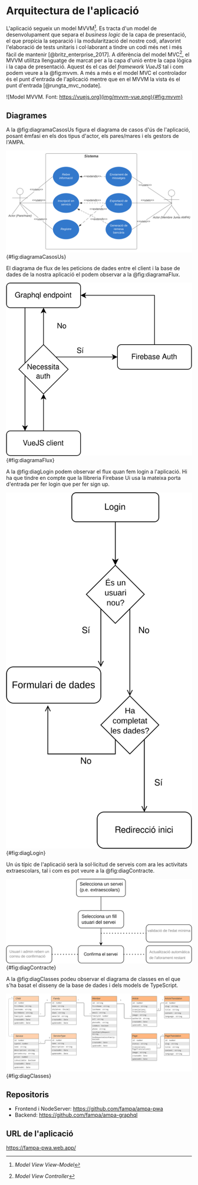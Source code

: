 # Arquitectura de l'aplicació

L'aplicació segueix un model MVVM[^mvvm]. Es tracta d'un model de desenvolupament que separa el _business logic_ de la capa de presentació, el que propícia la separació i la modularització del nostre codi, afavorint l'elaboració de tests unitaris i col·laborant a tindre un codi més net i més fàcil de mantenir [@britz_enterprise_2017]. A diferència del model MVC[^mvc], el MVVM utilitza llenguatge de marcat per a la capa d'unió entre la capa lògica i la capa de presentació. Aquest és el cas del _framework VueJS_ tal i com podem veure a la @fig:mvvm. A més a més e el model MVC el controlador és el punt d'entrada de l'aplicació mentre que en el MVVM la vista és el punt d'entrada [@rungta_mvc_nodate].

[^mvvm]: _Model View View-Model_
[^mvc]: _Model View Controller_

![Model MVVM. Font: https://vuejs.org](img/mvvm-vue.png){#fig:mvvm}

## Diagrames

A la @fig:diagramaCasosUs figura el diagrama de casos d'ús de l'aplicació, posant èmfasi en els dos tipus d'actor, els pares/mares i els gestors de l'AMPA.

![Diagrama de casos d'ús](img/diagrama-casos-us.svg){#fig:diagramaCasosUs}

El diagrama de flux de les peticions de dades entre el client i la base de dades de la nostra aplicació el podem observar a la @fig:diagramaFlux.

![Diagrama de flux bàsic d'autorització](img/diagrama-flux.svg){#fig:diagramaFlux}

A la @fig:diagLogin podem observar el flux quan fem login a l'aplicació. Hi ha que tindre en compte que la llibreria Firebase Ui usa la mateixa porta d'entrada per fer login que per fer sign up.

![Diagrama de flux login](img/login.svg){#fig:diagLogin}

Un ús típic de l'aplicació serà la sol·licitud de serveis com ara les activitats extraescolars, tal i com es pot veure a la @fig:diagContracte.

![Diagrama de flux de sol·licitud de serveis](img/contracte.svg){#fig:diagContracte}

A la @fig:diagClasses podeu observar el diagrama de classes en el que s'ha basat el disseny de la base de dades i dels models de TypeScript.

![Diagrama de classes](img/Diagrama-de-classes.svg){#fig:diagClasses}

## Repositoris

- Frontend i NodeServer: <https://github.com/fampa/ampa-pwa>
- Backend: <https://github.com/fampa/ampa-graphql>

## URL de l'aplicació

<https://fampa-pwa.web.app/>
